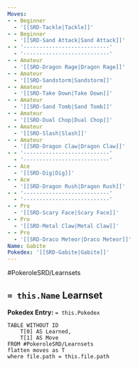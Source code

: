 ```yaml
---
Moves:
- - Beginner
  - '[[SRD-Tackle|Tackle]]'
- - Beginner
  - '[[SRD-Sand Attack|Sand Attack]]'
- - '---------------------------'
  - '---------------------------'
- - Amateur
  - '[[SRD-Dragon Rage|Dragon Rage]]'
- - Amateur
  - '[[SRD-Sandstorm|Sandstorm]]'
- - Amateur
  - '[[SRD-Take Down|Take Down]]'
- - Amateur
  - '[[SRD-Sand Tomb|Sand Tomb]]'
- - Amateur
  - '[[SRD-Dual Chop|Dual Chop]]'
- - Amateur
  - '[[SRD-Slash|Slash]]'
- - Amateur
  - '[[SRD-Dragon Claw|Dragon Claw]]'
- - '---------------------------'
  - '---------------------------'
- - Ace
  - '[[SRD-Dig|Dig]]'
- - Ace
  - '[[SRD-Dragon Rush|Dragon Rush]]'
- - '---------------------------'
  - '---------------------------'
- - Pro
  - '[[SRD-Scary Face|Scary Face]]'
- - Pro
  - '[[SRD-Metal Claw|Metal Claw]]'
- - Pro
  - '[[SRD-Draco Meteor|Draco Meteor]]'
Name: Gabite
Pokedex: '[[SRD-Gabite|Gabite]]'
---
```


#PokeroleSRD/Learnsets

## `= this.Name` Learnset

**Pokedex Entry:** `= this.Pokedex`

```dataview
TABLE WITHOUT ID
    T[0] AS Learned,
    T[1] AS Move
FROM #PokeroleSRD/Learnsets
flatten moves as T
where file.path = this.file.path
```
